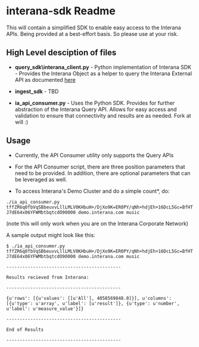 interana-sdk Readme
============

This will contain a simplified SDK to enable easy access to the Interana APIs.
Being provided at a best-effort basis. So please use at your risk.

## High Level desciption of files

* **query_sdk\interana_client.py** - Python implementation of Interana SDK - Provides the Interana Object as a helper to query the Interana External API as documented [here](https://docs.interania.com/Guides/Reference/External_API%3A_query)

* **ingest_sdk** - TBD

* **ia_api_consumer.py** - Uses the Python SDK. Provides for further abstraction of the Interana Query API. Allows for easy access and validation to ensure that connectivity and results are as needed. Fork at will :)

## Usage

* Currently, the API Consumer utility only supports the Query APIs

* For the API Consumer script, there are three position parameters that need to be provided.
In addition, there are optional parameters that can be leveraged as well.

* To access Interana's Demo Cluster and do a simple count*, do:

`./ia_api_consumer.py tffZR6q0fbVqSBbeuvvLllLMLV0KHbuH+/DjXo9K=ER0PY/qNh+hdjEh+16DcL5Gc=BfHTJ7dE64x06YFWMbtbqtcdO90000 demo.interana.com music`

(note this will only work when you are on the Interana Corporate Network)

A sample output might look like this:

`$ ./ia_api_consumer.py tffZR6q0fbVqSBbeuvvLllLMLV0KHbuH+/DjXo9K=ER0PY/qNh+hdjEh+16DcL5Gc=BfHTJ7dE64x06YFWMbtbqtcdO90000 demo.interana.com music`

`-------------------------------------------`

`Results recieved from Interana:`

`-------------------------------------------`

`{u'rows': [{u'values': [[u'All'], 4058569848.0]}], u'columns': [{u'type': u'array', u'label': [u'result']}, {u'type': u'number', u'label': u'measure_value'}]}`

`-------------------------------------------`

`End of Results`

`-------------------------------------------`
